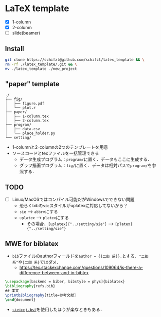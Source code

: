 # LaTeX template
+ [x] 1-column
+ [x] 2-column
+ [ ] slide(beamer)

## Install
```bash
git clone https://schifzt@github.com/schifzt/latex_template && \
rm -rf ./latex_template/.git && \
mv ./latex_template ./new_project
```

## "paper" template
```
./
├── fig/
│   ├── figure.pdf
│   └── plot.r
├── paper/
│   ├── 1-column.tex
│   ├── 2-column.tex
├── program/
│   ├── data.csv
│   └── place_holder.py
└── setting/
```
+ 1-columnと2-columnの2つのテンプレートを用意
+ ソースコードとtexファイルを一括管理できる
    + データ生成プログラム：`program/`に置く．データもここに生成する．
    + グラフ描画プログラム：`fig/`に置く．データは相対パスで`program/`を参照する．
  
## TODO
+ [ ] Linux/MacOSではコンパイル可能だがWindowsでできない問題
    + 恐らくbibの`sie`スタイルがuplatexに対応してないから？
    + `sie` --> `abbrv`にする
    + `uplatex` --> `platex`にする
        + その場合，`[uplatex]{"../setting/sie"}` --> `[platex]{"../setting/sie"}`

## MWE for biblatex
+ `bib`ファイルのauthorフィールドを`author = {{二郎 系}},`とする．`"二郎 系"`や`{二郎 系}`ではダメ．
    + https://tex.stackexchange.com/questions/109064/is-there-a-difference-between-and-in-bibtex
```tex
\usepackage[backend = biber, bibstyle = phys]{biblatex}
\bibliography{refs.bib}
## 本文
\printbibliography[title=参考文献]
\end{document}
```
+ [`sieicej.bst`](https://www.ieice.org/ftp/)を使用したほうが楽なときもある．



